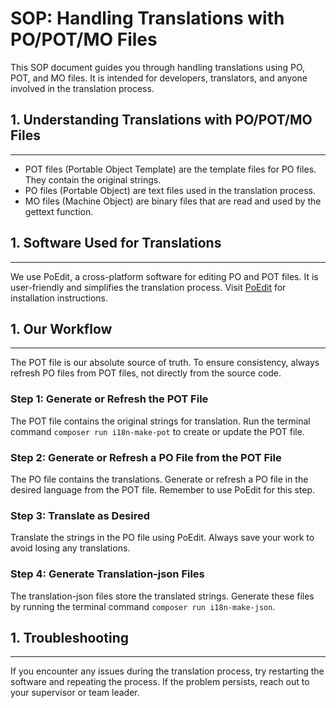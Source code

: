 # SOP: Handling Translations with PO/POT/MO Files

This SOP document guides you through handling translations using PO, POT, and MO files. It is intended for developers, translators, and anyone involved in the translation process.

## 1. Understanding Translations with PO/POT/MO Files
---------------------------------------------------

-   POT files (Portable Object Template) are the template files for PO files. They contain the original strings.
-   PO files (Portable Object) are text files used in the translation process.
-   MO files (Machine Object) are binary files that are read and used by the gettext function.

## 1. Software Used for Translations
----------------------------------

We use PoEdit, a cross-platform software for editing PO and POT files. It is user-friendly and simplifies the translation process. Visit [PoEdit](https://poedit.net/) for installation instructions.

## 1. Our Workflow
-----------------------------

The POT file is our absolute source of truth. To ensure consistency, always refresh PO files from POT files, not directly from the source code.

### Step 1: Generate or Refresh the POT File

The POT file contains the original strings for translation. Run the terminal command `composer run i18n-make-pot` to create or update the POT file.

### Step 2: Generate or Refresh a PO File from the POT File

The PO file contains the translations. Generate or refresh a PO file in the desired language from the POT file. Remember to use PoEdit for this step.

### Step 3: Translate as Desired

Translate the strings in the PO file using PoEdit. Always save your work to avoid losing any translations.

### Step 4: Generate Translation-json Files

The translation-json files store the translated strings. Generate these files by running the terminal command `composer run i18n-make-json`.

## 1. Troubleshooting
-------------------

If you encounter any issues during the translation process, try restarting the software and repeating the process. If the problem persists, reach out to your supervisor or team leader.
